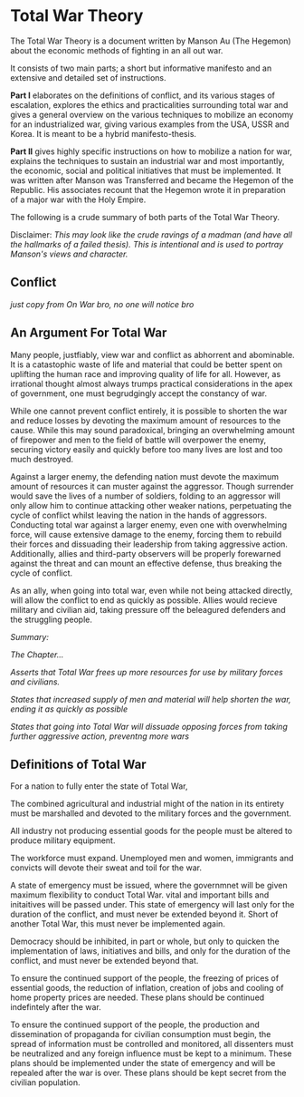 # Total War Theory
The Total War Theory is a document written by Manson Au (The Hegemon) about the economic methods of fighting in an all out war.

It consists of two main parts; a short but informative manifesto and an extensive and detailed set of instructions. 

**Part I** elaborates on the definitions of conflict, and its various stages of escalation, explores the ethics and practicalities surrounding total war and gives a general overview on the various techniques to mobilize an economy for an industrialized war, giving various examples from the USA, USSR and Korea. It is meant to be a hybrid manifesto-thesis.

**Part II** gives highly specific instructions on how to mobilize a nation for war, explains the techniques to sustain an industrial war and most importantly, the economic, social and political initiatives that must be implemented. It was written after Manson was Transferred and became the Hegemon of the Republic. His associates recount that the Hegemon wrote it in preparation of a major war with the Holy Empire. 

The following is a crude summary of both parts of the Total War Theory. 

Disclaimer: _This may look like the crude ravings of a madman (and have all the hallmarks of a failed thesis). This is intentional and is used to portray Manson's views and character._

## Conflict
_just copy from On War bro, no one will notice bro_

## An Argument For Total War
Many people, justfiably, view war and conflict as abhorrent and abominable. It is a catastophic waste of life and material that could be better spent on uplifting the human race and improving quality of life for all. However, as irrational thought almost always trumps practical considerations in the apex of government, one must begrudgingly accept the constancy of war. 

While one cannot prevent conflict entirely, it is possible to shorten the war and reduce losses by devoting the maximum amount of resources to the cause. While this may sound paradoxical, bringing an overwhelming amount of firepower and men to the field of battle will overpower the enemy, securing victory easily and quickly before too many lives are lost and too much destroyed.

Against a larger enemy, the defending nation must devote the maximum amount of resources it can muster against the aggressor. Though surrender would save the lives of a number of soldiers, folding to an aggressor will only allow him to continue attacking other weaker nations, perpetuating the cycle of conflict whilst leaving the nation in the hands of aggressors.
Conducting total war against a larger enemy, even one with overwhelming force, will cause extensive damage to the enemy, forcing them to rebuild their forces and dissuading their leadership from taking aggressive action. Additionally, allies and third-party observers will be properly forewarned against the threat and can mount an effective defense, thus breaking the cycle of conflict.

As an ally, when going into total war, even while not being attacked directly, will allow the conflict to end as quickly as possible. Allies would recieve military and civilian aid, taking pressure off the beleagured defenders and the struggling people. 

_Summary:_

_The Chapter..._

_Asserts that Total War frees up more resources for use by military forces and civilians._

_States that increased supply of men and material will help shorten the war, ending it as quickly as possible_

_States that going into Total War will dissuade opposing forces from taking further aggressive action, preventng more wars_

## Definitions of Total War

For a nation to fully enter the state of Total War, 

The combined agricultural and industrial might of the nation in its entirety must be marshalled and devoted to the military forces and the government.

All industry not producing essential goods for the people must be altered to produce military equipment. 

The workforce must expand. Unemployed men and women, immigrants and convicts will devote their sweat and toil for the war.

A state of emergency must be issued, where the governmnet will be given maximum flexibility to conduct Total War. vital and important bills and initaitives will be passed under. This state of emergency will last only for the duration of the conflict, and must never be extended beyond it. Short of another Total War, this must never be implemented again. 

Democracy should be inhibited, in part or whole, but only to quicken the implementation of laws, initiatives and bills, and only for the duration of the conflict, and must never be extended beyond that.

To ensure the continued support of the people, the freezing of prices of essential goods, the reduction of inflation, creation of jobs and cooling of home property prices are needed. These plans should be continued indefintely after the war.

To ensure the continued support of the people, the production and dissemination of propaganda for civilian consumption must begin, the spread of information must be controlled and monitored, all dissenters must be neutralized and any foreign influence must be kept to a minimum. These plans should be implemented under the state of emergency and will be repealed after the war is over. These plans should be kept secret from the civilian population.



## 